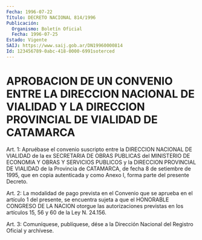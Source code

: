 ```yaml
---
Fecha: 1996-07-22
Título: DECRETO NACIONAL 814/1996
Publicación:
  Organismo: Boletín Oficial
  Fecha: 1996-07-25
Estado: Vigente
SAIJ: https://www.saij.gob.ar/DN19960000814
Id: 123456789-0abc-418-0000-6991soterced
---
```

# APROBACION DE UN CONVENIO ENTRE LA DIRECCION NACIONAL DE VIALIDAD Y LA DIRECCION PROVINCIAL DE VIALIDAD DE CATAMARCA

<a id="1"></a>
Art.  1: Apruébase el convenio suscripto  entre  la  DIRECCION NACIONAL DE  VIALIDAD  de  la  ex  SECRETARIA DE OBRAS PUBLICAS del MINISTERIO DE ECONOMIA Y OBRAS Y SERVICIOS  PUBLICOS y la DIRECCION PROVINCIAL DE VIALIDAD de la Provincia de CATAMARCA,  de fecha 8 de setiembre de 1995, que en copia autenticada y como Anexo  I,  forma parte del presente Decreto.

<a id="2"></a>
Art.  2:  La  modalidad  de  pago  prevista en el Convenio que se aprueba en el artículo 1 del presente, se encuentra sujeta a que el HONORABLE  CONGRESO  DE  LA  NACION  otorgue    las  autorizaciones previstas  en  los  artículos  15,  56  y  60  de la Ley  N. 24.156.

<a id="3"></a>
Art. 3: Comuníquese, publíquese, dése a la Dirección  Nacional del Registro  Oficial  y  archívese.